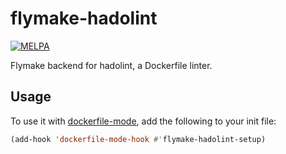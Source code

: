# flymake-hadolint
[![MELPA](https://melpa.org/packages/flymake-hadolint-badge.svg)](https://melpa.org/#/flymake-hadolint)

Flymake backend for hadolint, a Dockerfile linter.

## Usage

To use it with [dockerfile-mode](https://github.com/spotify/dockerfile-mode), add the following to your init file:

```lisp
(add-hook 'dockerfile-mode-hook #'flymake-hadolint-setup)
```
